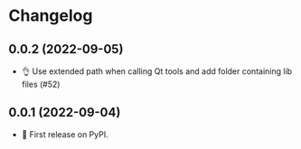 # Changelog

## 0.0.2 (2022-09-05)

- 👌 Use extended path when calling Qt tools and add folder containing lib files (#52)

## 0.0.1 (2022-09-04)

- 🚀 First release on PyPI.
